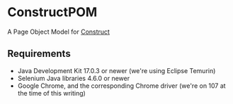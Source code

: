 # ConstructPOM
A Page Object Model for [Construct](https://www.construct.net/)

## Requirements
- Java Development Kit 17.0.3 or newer (we're using Eclipse Temurin)
- Selenium Java libraries 4.6.0 or newer
- Google Chrome, and the corresponding Chrome driver (we're on 107 at the time of this writing)

